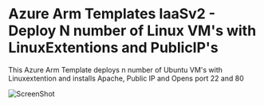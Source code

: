 # Azure Arm Templates IaaSv2 - Deploy N number of Linux VM's with LinuxExtentions and PublicIP's
<html>

This Azure Arm Template deploys n number of Ubuntu VM's with Linuxextention and installs Apache, Public IP and Opens port 22 and 80 



![ScreenShot](https://github.com/srakesh28/azure-iaasv2-arm/blob/master/IaaSv2-vnet-vms-pip.jpg)
</html>

